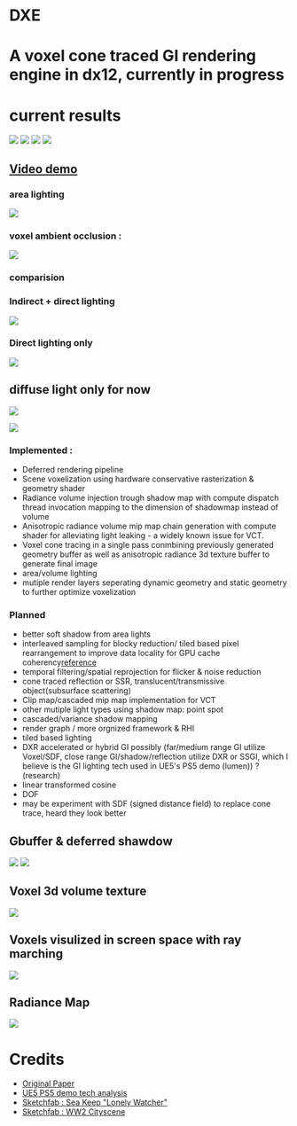 # DXE
# A voxel cone traced GI rendering engine in dx12, currently in progress



# current results


![](sc/small.PNG)
![](sc/addy1.gif)
![](sc/addy2.gif)
![](sc/imgg.PNG)


## [**Video demo**](https://www.youtube.com/watch?v=HrUgsg-X_58)

### area lighting
![](sc/area.PNG)

### voxel ambient occlusion :
![](sc/VXAO.PNG)

### comparision
### Indirect + direct lighting
![](sc/indirect.PNG)
### Direct lighting only
![](sc/direct.PNG)



## diffuse light only for now
![](sc/diff1.PNG)


![](sc/out.PNG)



### Implemented : 
 - Deferred rendering pipeline
 - Scene voxelization using hardware conservative rasterization & geometry shader
 - Radiance volume injection trough shadow map with compute dispatch thread invocation mapping to the dimension of shadowmap instead of volume
 - Anisotropic radiance volume mip map chain generation with compute shader for alleviating light leaking - a widely known issue for VCT.
 - Voxel cone tracing in a single pass conmbining previously generated geometry buffer as well as anisotropic radiance 3d texture buffer to generate final image
 - area/volume lighting
 - mutiple render layers seperating dynamic geometry and static geometry to further optimize voxelization

### Planned
 - better soft shadow from area lights
 - interleaved sampling for blocky reduction/ tiled based pixel rearrangement to improve data locality for GPU cache coherency[reference](https://www.digipen.edu/sites/default/files/public/docs/theses/sanghyeok-hong-digipen-master-of-science-in-computer-science-thesis-temporal-voxel-cone-tracing-with-interleaved-sample-patterns.pdf)
 - temporal filtering/spatial reprojection for flicker & noise reduction
 - cone traced reflection or SSR, translucent/transmissive object(subsurface scattering)
 - Clip map/cascaded mip map implementation for VCT
 - other mutiple light types using shadow map: point spot
 - cascaded/variance shadow mapping
 - render graph / more orgnized framework & RHI
 - tiled based lighting
 - DXR accelerated or hybrid GI possibly (far/medium range GI utilize Voxel/SDF, close range GI/shadow/reflection utilize DXR or SSGI, which I believe is the GI lighting tech used in UE5's PS5 demo (lumen)) ? (research)  
 - linear transformed cosine
 - DOF
 - may be experiment with SDF (signed distance field) to replace cone trace, heard they look better


## Gbuffer & deferred shawdow 
![](sc/gb.PNG)
![](sc/sm.PNG)

## Voxel 3d volume texture
![](sc/voxeltex.PNG)

## Voxels visulized in screen space with ray marching
![](sc/svoxel.PNG)

## Radiance Map
![](sc/radiance.PNG)

# Credits
 - [Original Paper](https://research.nvidia.com/sites/default/files/pubs/2011-09_Interactive-Indirect-Illumination/GIVoxels-pg2011-authors.pdf)
 - [UE5 PS5 demo tech analysis](https://www.eurogamer.net/articles/digitalfoundry-2020-unreal-engine-5-playstation-5-tech-demo-analysis)
 - [Sketchfab : Sea Keep "Lonely Watcher"](https://sketchfab.com/3d-models/sea-keep-lonely-watcher-09a15a0c14cb4accaf060a92bc70413d)
 - [Sketchfab : WW2 Cityscene](https://sketchfab.com/3d-models/ww2-cityscene-carentan-inspired-639dc3d330a940a2b9d7f40542eabdf3)